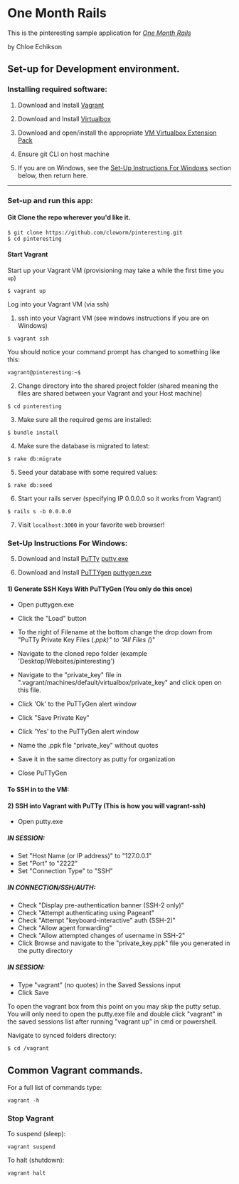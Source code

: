 # One Month Rails

This is the pinteresting sample application for [*One Month Rails*](http://onemonthrails.com)

by Chloe Echikson

## Set-up for Development environment.

### Installing required software:

 1. Download and Install [Vagrant](http://www.vagrantup.com/downloads.html)

 2. Download and Install [Virtualbox](https://www.virtualbox.org/wiki/Downloads)

 3. Download and open/install the appropriate [VM Virtualbox Extension Pack](https://www.virtualbox.org/wiki/Downloads)

 4. Ensure git CLI on host machine

 5. If you are on Windows, see the [Set-Up Instructions For Windows](#Set-Up+Instructions+For+Windows) section below, then return here.

-------------

### Set-up and run this app:

#### Git Clone the repo wherever you'd like it.

```terminal
$ git clone https://github.com/cloworm/pinteresting.git
$ cd pinteresting
```

#### Start Vagrant

Start up your Vagrant VM (provisioning may take a while the first time you `up`)
```terminal
$ vagrant up
```

Log into your Vagrant VM (via ssh)

 1. ssh into your Vagrant VM (see windows instructions if you are on Windows)
```terminal
$ vagrant ssh
```

You should notice your command prompt has changed to something like this:
```terminal
vagrant@pinteresting:~$
```

 2. Change directory into the shared project folder (shared meaning the files are shared between your Vagrant and your Host machine)
```terminal
$ cd pinteresting
```

 3. Make sure all the required gems are installed:
```terminal
$ bundle install
```

 4. Make sure the database is migrated to latest:
```terminal
$ rake db:migrate
```

 5. Seed your database with some required values:
```terminal
$ rake db:seed
```

 6. Start your rails server (specifying IP 0.0.0.0 so it works from Vagrant)
```terminal
$ rails s -b 0.0.0.0
```

 7. Visit `localhost:3000` in your favorite web browser!


### Set-Up Instructions For Windows:

5) Download and Install [PuTTy](http://www.chiark.greenend.org.uk/~sgtatham/putty/download.html) [putty.exe](http://the.earth.li/~sgtatham/putty/latest/x86/putty.exe)

6) Download and Install [PuTTYgen](http://www.chiark.greenend.org.uk/~sgtatham/putty/download.html) [puttygen.exe](http://the.earth.li/~sgtatham/putty/latest/x86/puttygen.exe)

#### 1) Generate SSH Keys With PuTTyGen (You only do this once)

* Open puttygen.exe

* Click the "Load" button

* To the right of Filename at the bottom change the drop down from
"PuTTy Private Key Files (*.ppk)" to "All Files (*)"

* Navigate to the cloned repo folder (example 'Desktop/Websites/pinteresting')

* Navigate to the "private_key" file in
".vagrant/machines/default/virtualbox/private_key"
and click open on this file.

* Click 'Ok' to the PuTTyGen alert window

* Click "Save Private Key"

* Click 'Yes' to the PuTTyGen alert window

* Name the .ppk file "private_key" without quotes

* Save it in the same directory as putty for organization

* Close PuTTyGen

#### To SSH in to the VM:
#### 2) SSH into Vagrant with PuTTy (This is how you will vagrant-ssh)

* Open putty.exe

##### IN SESSION:

* Set "Host Name (or IP address)" to "127.0.0.1"
* Set "Port" to "2222"
* Set "Connection Type" to "SSH"

##### IN CONNECTION/SSH/AUTH:

* Check "Display pre-authentication banner (SSH-2 only)"
* Check "Attempt authenticating using Pageant"
* Check "Attempt "keyboard-interactive" auth (SSH-2)"
* Check "Allow agent forwarding"
* Check "Allow attempted changes of username in SSH-2"
* Click Browse and navigate to the "private_key.ppk" file you
generated in the putty directory

##### IN SESSION:

* Type "vagrant" (no quotes) in the Saved Sessions input
* Click Save

To open the vagrant box from this point on you may skip the
putty setup. You will only need to open the putty.exe file and
double click "vagrant" in the saved sessions list after running
"vagrant up" in cmd or powershell.

Navigate to synced folders directory:
```terminal
$ cd /vagrant
```

## Common Vagrant commands.

For a full list of commands type:
```terminal
vagrant -h
```

### Stop Vagrant

To suspend (sleep):
```terminal
vagrant suspend
```

To halt (shutdown):
```terminal
vagrant halt
```




